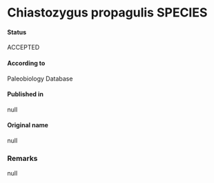 Chiastozygus propagulis SPECIES
=======

#### Status
ACCEPTED

#### According to
Paleobiology Database

#### Published in
null

#### Original name
null

### Remarks
null